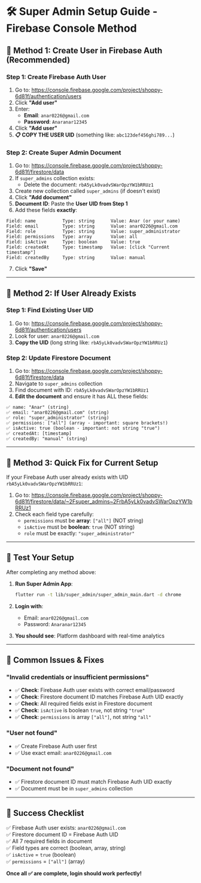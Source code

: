 # 🛠️ Super Admin Setup Guide - Firebase Console Method

## 🎯 **Method 1: Create User in Firebase Auth (Recommended)**

### **Step 1: Create Firebase Auth User**
1. Go to: https://console.firebase.google.com/project/shoppy-6d81f/authentication/users
2. Click **"Add user"**
3. Enter:
   - **Email**: `anar0226@gmail.com`
   - **Password**: `Anaranar12345`
4. Click **"Add user"**
5. **📋 COPY THE USER UID** (something like: `abc123def456ghi789...`)

### **Step 2: Create Super Admin Document**
1. Go to: https://console.firebase.google.com/project/shoppy-6d81f/firestore/data
2. If `super_admins` collection exists:
   - Delete the document: `rbA5yLk0vadvSWarOpzYW1bRRUz1`
3. Create new collection called `super_admins` (if doesn't exist)
4. Click **"Add document"**
5. **Document ID**: Paste the **User UID from Step 1**
6. Add these fields **exactly**:

```
Field: name          Type: string      Value: Anar (or your name)
Field: email         Type: string      Value: anar0226@gmail.com
Field: role          Type: string      Value: super_administrator
Field: permissions   Type: array       Value: all
Field: isActive      Type: boolean     Value: true
Field: createdAt     Type: timestamp   Value: [click "Current timestamp"]
Field: createdBy     Type: string      Value: manual
```

7. Click **"Save"**

---

## 🎯 **Method 2: If User Already Exists**

### **Step 1: Find Existing User UID**
1. Go to: https://console.firebase.google.com/project/shoppy-6d81f/authentication/users
2. Look for user: `anar0226@gmail.com`
3. **Copy the UID** (long string like: `rbA5yLk0vadvSWarOpzYW1bRRUz1`)

### **Step 2: Update Firestore Document**
1. Go to: https://console.firebase.google.com/project/shoppy-6d81f/firestore/data
2. Navigate to `super_admins` collection
3. Find document with ID: `rbA5yLk0vadvSWarOpzYW1bRRUz1`
4. **Edit the document** and ensure it has ALL these fields:

```
✅ name: "Anar" (string)
✅ email: "anar0226@gmail.com" (string)  
✅ role: "super_administrator" (string)
✅ permissions: ["all"] (array - important: square brackets!)
✅ isActive: true (boolean - important: not string "true")
✅ createdAt: [timestamp]
✅ createdBy: "manual" (string)
```

---

## 🎯 **Method 3: Quick Fix for Current Setup**

If your Firebase Auth user already exists with UID `rbA5yLk0vadvSWarOpzYW1bRRUz1`:

1. Go to: https://console.firebase.google.com/project/shoppy-6d81f/firestore/data/~2Fsuper_admins~2FrbA5yLk0vadvSWarOpzYW1bRRUz1
2. Check each field type carefully:
   - `permissions` must be **array**: `["all"]` (NOT string)
   - `isActive` must be **boolean**: `true` (NOT string)
   - `role` must be exactly: `"super_administrator"`

---

## 🧪 **Test Your Setup**

After completing any method above:

1. **Run Super Admin App**:
   ```bash
   flutter run -t lib/super_admin/super_admin_main.dart -d chrome
   ```

2. **Login with**:
   - Email: `anar0226@gmail.com`
   - Password: `Anaranar12345`

3. **You should see**: Platform dashboard with real-time analytics

---

## 🚨 **Common Issues & Fixes**

### **"Invalid credentials or insufficient permissions"**
- ✅ **Check**: Firebase Auth user exists with correct email/password
- ✅ **Check**: Firestore document ID matches Firebase Auth UID exactly
- ✅ **Check**: All required fields exist in Firestore document
- ✅ **Check**: `isActive` is boolean `true`, not string `"true"`
- ✅ **Check**: `permissions` is array `["all"]`, not string `"all"`

### **"User not found"**
- ✅ Create Firebase Auth user first
- ✅ Use exact email: `anar0226@gmail.com`

### **"Document not found"**  
- ✅ Firestore document ID must match Firebase Auth UID exactly
- ✅ Document must be in `super_admins` collection

---

## 🎉 **Success Checklist**

✅ Firebase Auth user exists: `anar0226@gmail.com`  
✅ Firestore document ID = Firebase Auth UID  
✅ All 7 required fields in document  
✅ Field types are correct (boolean, array, string)  
✅ `isActive` = `true` (boolean)  
✅ `permissions` = `["all"]` (array)  

**Once all ✅ are complete, login should work perfectly!** 